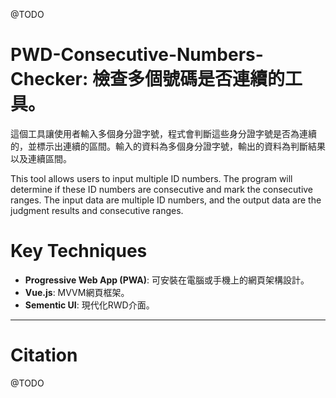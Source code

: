 @TODO

# PWD-Consecutive-Numbers-Checker: 檢查多個號碼是否連續的工具。

這個工具讓使用者輸入多個身分證字號，程式會判斷這些身分證字號是否為連續的，並標示出連續的區間。輸入的資料為多個身分證字號，輸出的資料為判斷結果以及連續區間。

This tool allows users to input multiple ID numbers. The program will determine if these ID numbers are consecutive and mark the consecutive ranges. The input data are multiple ID numbers, and the output data are the judgment results and consecutive ranges.

# Key Techniques

- **Progressive Web App (PWA)**: 可安裝在電腦或手機上的網頁架構設計。
- **Vue.js**: MVVM網頁框架。
- **Sementic UI**: 現代化RWD介面。

----

# Citation

@TODO